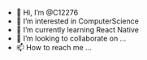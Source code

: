 - 👋 Hi, I’m @C12276
- 👀 I’m interested in ComputerScience
- 🌱 I’m currently learning React Native
- 💞️ I’m looking to collaborate on ...
- 📫 How to reach me ...

<!---
C12276/C12276 is a ✨ special ✨ repository because its `README.md` (this file) appears on your GitHub profile.
You can click the Preview link to take a look at your changes.
--->
